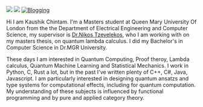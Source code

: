 [![](https://img.shields.io/badge/LinkedIn-KaushikChintam-blue?logo=Linkedin&logoColor=blue&labelColor=black)](https://www.linkedin.com/in/chintam-kaushik20/)
[![](https://img.shields.io/badge/Gmail-kaushikam12%40gmail.com-red?logo=Gmail&logoColor=Red&labelColor=black)](mailto:kaushikam12@gmail.com)
[![Blogging](https://img.shields.io/website?color=blue&label=Blogging&style=flat&up_message=Online&url=https://kaushikam12.wixsite.com/pennind)](https://kaushikam12.wixsite.com/pennind)
 
Hi I am Kaushik Chintam. I'm a Masters student at Queen Mary University Of London from the the Department of Electrical Engineering and Computer Science, my supervisor is [Dr.Nikos Tzevelekos](https://www.tzevelekos.org/home), who I am working with on my masters thesis, on quantum lambda calculus. I did my Bachelor's in Computer Science in Dr.MGR University.

These days I am interested in Quantum Computing, Proof theroy, Lambda calculus, Quantum Machine Learning and Statistical Mechanics. I work in Python, C, Rust a lot, but in the past I've written plenty of C++, C#, Java, Javascript. I am particularly interested in designing quantum ansatzs and type systems for computational effects, including for quantum computation. My understanding of these subjects is influenced by functional programming and by pure and applied category theory.
